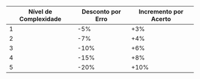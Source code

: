 | Nível de Complexidade | Desconto por Erro | Incremento por Acerto |
|-----------------------|-------------------|-----------------------|
| 1                     | -5%               | +3%                   |
| 2                     | -7%               | +4%                   |
| 3                     | -10%              | +6%                   |
| 4                     | -15%              | +8%                   |
| 5                     | -20%              | +10%                  |